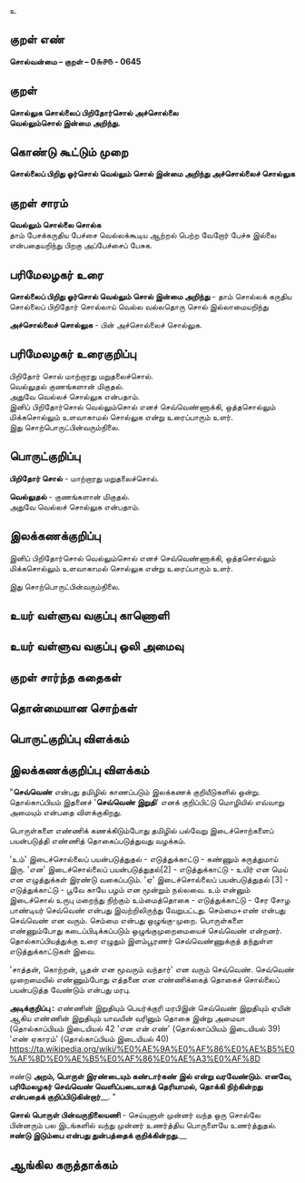உ

## குறள் எண் 

**சொல்வன்மை – குறள் – 0௬௪௫ - 0645**  

## குறள் 

**சொல்லுக சொல்லைப் பிறிதோர்சொல் அச்சொல்லை  
வெல்லும்சொல் இன்மை அறிந்து.**    

## கொண்டு கூட்டும் முறை

**சொல்லைப் பிறிது ஓர்சொல் வெல்லும் சொல் இன்மை அறிந்து அச்சொல்லைச் சொல்லுக**

## குறள் சாரம் 

**வெல்லும் சொல்லை சொல்க**  
தாம் பேசக்கருதிய பேச்சை வெல்லக்கூடிய ஆற்றல் பெற்ற வேறோர் பேச்சு இல்லை என்பதையறிந்து பிறகு அப்பேச்சைப் பேசுக.  

## பரிமேலழகர் உரை

**சொல்லைப் பிறிது ஓர்சொல் வெல்லும் சொல் இன்மை அறிந்து** - தாம் சொல்லக் கருதிய சொல்லைப் பிறிதோர் சொல்லாய் வெல்ல வல்லதொரு சொல் இல்லாமையறிந்து  

**அச்சொல்லைச் சொல்லுக** - பின் அச்சொல்லைச் சொல்லுக. 

## பரிமேலழகர் உரைகுறிப்பு   

பிறிதோர் சொல் மாற்றாரது மறுதலைச்சொல்.  
வெல்லுதல் குணங்களான் மிகுதல்.  
அதுவே வெல்லச் சொல்லுக என்பதாம்.  
இனிப் பிறிதோர்சொல் வெல்லும்சொல் எனச் செவ்வெண்ணாக்கி, ஒத்தசொல்லும் மிக்கசொல்லும் உளவாகாமல் சொல்லுக என்று உரைப்பாரும் உளர்.  
இது சொற்பொருட்பின்வரும்நிலை.    

## பொருட்குறிப்பு 

**பிறிதோர் சொல்** - மாற்றாரது மறுதலைச்சொல்.

**வெல்லுதல்** - குணங்களான் மிகுதல்.  
அதுவே வெல்லச் சொல்லுக என்பதாம்.  

## இலக்கணக்குறிப்பு    

இனிப் பிறிதோர்சொல் வெல்லும்சொல் எனச் செவ்வெண்ணாக்கி, ஒத்தசொல்லும் மிக்கசொல்லும் உளவாகாமல் சொல்லுக என்று உரைப்பாரும் உளர்.     

இது சொற்பொருட்பின்வரும்நிலை.

## உயர் வள்ளுவ வகுப்பு காணொளி


## உயர் வள்ளுவ வகுப்பு ஒலி அமைவு 

 
## குறள் சார்ந்த கதைகள் 


## தொன்மையான சொற்கள்


## பொருட்குறிப்பு விளக்கம்


## இலக்கணக்குறிப்பு விளக்கம்

"**செவ்வெண்** என்பது தமிழில் காணப்படும் இலக்கணக் குறியீடுகளில் ஒன்று. தொல்காப்பியம் இதனைச் '**செவ்வெண் இறுதி**' எனக் குறிப்பிட்டு மொழியில் எவ்வாறு அமையும் என்பதை விளக்குகிறது.

பொருள்களை எண்ணிக் கணக்கிடும்போது தமிழில் பல்வேறு இடைச்சொற்களைப் பயன்படுத்தி எண்ணித் தொகைப்படுத்துவது வழக்கம்.

'உம்' இடைச்சொல்லைப் பயன்படுத்துதல் - எடுத்துக்காட்டு - கண்ணும் கருத்துமாய் இரு.
'என' இடைச்சொல்லைப் பயன்படுத்துதல்[2] - எடுத்துக்காட்டு - உயிர் என மெய் என எழுத்துக்கள் இரண்டு வகைப்படும்.
'ஏ' இடைச்சொல்லைப் பயன்படுத்துதல் [3] - எடுத்துக்காட்டு - பூவே காயே பழம் என மூன்றும் நல்லவை.
உம் என்னும் இடைச்சொல் உருபு மறைந்து நிற்கும் உம்மைத்தொகை - எடுத்துக்காட்டு - சேர சோழ பாண்டியர்
செவ்வெண் என்பது இவற்றிலிருந்து வேறுபட்டது. செம்மை+எண் என்பது செவ்வெண் என வரும். செம்மை என்பது ஒழுங்கு-முறை. பொருள்களை எண்ணும்போது கடைப்பிடிக்கப்படும் ஒழுங்குமுறைமையைச் செவ்வெண் என்றனர். தொல்காப்பியத்துக்கு உரை எழுதும் இளம்பூரணர் செவ்வெண்ணுக்குத் தந்துள்ள எடுத்துக்காட்டுகள் இவை.

'சாத்தன், கொற்றன், பூதன் என மூவரும் வந்தார்' என வரும் செவ்வெண்.
செவ்வெண் முறைமையில் எண்ணும்போது எத்தனை என எண்ணிக்கைத் தொகைச் சொல்லைப் பயன்படுத்த வேண்டும் என்பது மரபு.

**அடிக்குறிப்பு :**
எண்ணின் இறுதியும்
பெயர்க்குரி மரபிஇன் செவ்வெண் இறுதியும்
ஏயின் ஆகிய எண்ணின் இறுதியும்
யாவயின் வரினும் தொகை இன்று அமையா (தொல்காப்பியம் இடையியல் 42
 'என என் எண்' (தொல்காப்பியம் இடையியல் 39)
 'எண் ஏகாரம்' (தொல்காப்பியம் இடையியல் 40)                      https://ta.wikipedia.org/wiki/%E0%AE%9A%E0%AF%86%E0%AE%B5%E0%AF%8D%E0%AE%B5%E0%AF%86%E0%AE%A3%E0%AF%8D         

ஈண்டு      **அறம், பொருள் இரண்டையும் கண்டார்கண் இல் என்று வரவேண்டும். எனவே, பரிமேலழகர் செவ்வெண் வெளிப்படையாகத் தெரியாமல், தொக்கி நிற்கின்றது என்பதைக் குறிப்பிடுகின்றார்**__. "  

**சொல் பொருள் பின்வருநிலையணி** - செய்யுளுள் முன்னர் வந்த ஒரு சொல்லே பின்னரும் பல இடங்களில் வந்து முன்னர் உணர்த்திய பொருளையே உணர்த்துதல்.  **ஈண்டு இடும்பை என்பது துன்பத்தைக் குறிக்கின்றது.**__ 

## ஆங்கில கருத்தாக்கம் 


